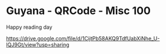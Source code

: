 # Guyana - QRCode - Misc 100

Happy reading day

https://drive.google.com/file/d/1CijtPb58AKQ9TdfUabXiNhe_U-lQJ9Gt/view?usp=sharing